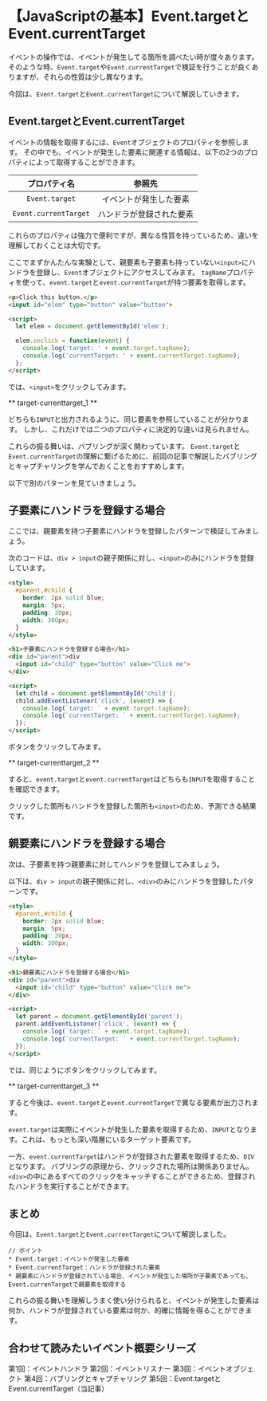 # 【JavaScriptの基本】Event.targetとEvent.currentTarget

イベントの操作では、イベントが発生してる箇所を調べたい時が度々あります。
そのような時、```Event.target```や```Event.currentTarget```で検証を行うことが良くありますが、それらの性質は少し異なります。

今回は、```Event.target```と```Event.currentTarget```について解説していきます。

## Event.targetとEvent.currentTarget
イベントの情報を取得するには、```Event```オブジェクトのプロパティを参照します。
その中でも、イベントが発生した要素に関連する情報は、以下の2つのプロパティによって取得することができます。

|プロパティ名|参照先|
|:--:|:--:|
|```Event.target```|イベントが発生した要素|
|```Event.currentTarget```|ハンドラが登録された要素|

これらのプロパティは強力で便利ですが、異なる性質を持っているため、違いを理解しておくことは大切です。

ここでまずかんたんな実験として、親要素も子要素も持っていない```<input>```にハンドラを登録し、```Event```オブジェクトにアクセスしてみます。
```tagName```プロパティを使って、```event.target```と```event.currentTarget```が持つ要素を取得します。
```html
<p>Click this button.</p>
<input id="elem" type="button" value="button">

<script>  
  let elem = document.getElementById('elem');

  elem.onclick = function(event) {
    console.log('target: ' + event.target.tagName);
    console.log('currentTarget: ' + event.currentTarget.tagName);
  };
</script>
 ```

では、```<input>```をクリックしてみます。

** target-currenttarget_1 **

どちらも```INPUT```と出力されるように、同じ要素を参照していることが分かります。
しかし、これだけでは二つのプロパティに決定的な違いは見られません。

これらの振る舞いは、バブリングが深く関わっています。
```Event.target```と```Event.currentTarget```の理解に繋げるために、前回の記事で解説したバブリングとキャプチャリングを学んでおくことをおすすめします。

以下で別のパターンを見ていきましょう。

## 子要素にハンドラを登録する場合
ここでは、親要素を持つ子要素にハンドラを登録したパターンで検証してみましょう。

次のコードは、```div > input```の親子関係に対し、```<input>```のみにハンドラを登録しています。
```html
<style>  
  #parent,#child {
    border: 2px solid blue;
    margin: 5px;
    padding: 20px;
    width: 300px;
  }
</style>

<h1>子要素にハンドラを登録する場合</h1>
<div id="parent">div
  <input id="child" type="button" value="Click me">
</div>

<script>
  let child = document.getElementById('child');
  child.addEventListener('click', (event) => {
    console.log(`target: ` + event.target.tagName);
    console.log(`currentTarget: ` + event.currentTarget.tagName);
  });
</script>
 ```
ボタンをクリックしてみます。

** target-currenttarget_2 **

すると、```event.target```と```event.currentTarget```はどちらも```INPUT```を取得することを確認できます。

クリックした箇所もハンドラを登録した箇所も```<input>```のため、予測できる結果です。

## 親要素にハンドラを登録する場合
次は、子要素を持つ親要素に対してハンドラを登録してみましょう。

以下は、```div > input```の親子関係に対し、```<div>```のみにハンドラを登録したパターンです。
```html
<style>  
  #parent,#child {
    border: 2px solid blue;
    margin: 5px;
    padding: 20px;
    width: 300px;
  }
</style>

<h1>親要素にハンドラを登録する場合</h1>
<div id="parent">div
  <input id="child" type="button" value="Click me">
</div>

<script>
  let parent = document.getElementById('parent');
  parent.addEventListener('click', (event) => {
    console.log(`target: ` + event.target.tagName);
    console.log(`currentTarget: ` + event.currentTarget.tagName);
  });
</script>
 ```
では、同じようにボタンをクリックしてみます。

** target-currenttarget_3 **

すると今後は、```event.target```と```event.currentTarget```で異なる要素が出力されます。

```event.target```は実際にイベントが発生した要素を取得するため、```INPUT```となります。これは、もっとも深い階層にいるターゲット要素です。

一方、```event.currentTarget```はハンドラが登録された要素を取得するため、```DIV```となります。
バブリングの原理から、クリックされた場所は関係ありません。
```<div>```の中にあるすべてのクリックをキャッチすることができるため、登録されたハンドラを実行することができます。

## まとめ
今回は、```Event.target```と```Event.currentTarget```について解説しました。

```plain
// ポイント
* Event.target：イベントが発生した要素
* Event.currentTarget：ハンドラが登録された要素
* 親要素にハンドラが登録されている場合、イベントが発生した場所が子要素であっても、Event.currenTargetで親要素を取得する
 ```

これらの振る舞いを理解しうまく使い分けられると、イベントが発生した要素は何か、ハンドラが登録されている要素は何か、的確に情報を得ることができます。


## 合わせて読みたいイベント概要シリーズ
第1回：イベントハンドラ
第2回：イベントリスナー
第3回：イベントオブジェクト
第4回：バブリングとキャプチャリング
第5回：Event.targetとEvent.currentTarget（当記事）
